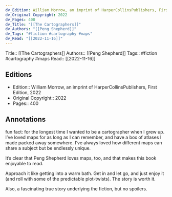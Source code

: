 ```yaml
---
dv_Edition: William Morrow, an imprint of HarperCollinsPublishers, First Edition, 2022
dv_Original Copyright: 2022
dv_Pages: 400
dv_Title: "[[The Cartographers]]"
dv_Authors: "[[Peng Shepherd]]"
dv_Tags: "#fiction #cartography #maps"
dv_Read: "[[2022-11-16]]"
---
```

Title:: [[The Cartographers]]
Authors:: [[Peng Shepherd]]
Tags:: #fiction #cartography #maps
Read:: [[2022-11-16]]

## Editions
- Edition:: William Morrow, an imprint of HarperCollinsPublishers, First Edition, 2022
- Original Copyright:: 2022
- Pages:: 400

## Annotations

fun fact: for the longest time I wanted to be a cartographer when I grew up. I’ve loved maps for as long as I can remember, and have a box of atlases I made packed away somewhere. I’ve always loved how different maps can share a subject but be endlessly unique.   
  
It’s clear that Peng Shepherd loves maps, too, and that makes this book enjoyable to read.   
  
Approach it like getting into a warm bath. Get in and let go, and just enjoy it (and roll with some of the predictable plot-twists). The story is worth it.   
  
Also, a fascinating true story underlying the fiction, but no spoilers.
